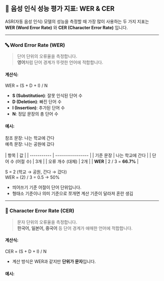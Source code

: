 ## 🎯 음성 인식 성능 평가 지표: WER & CER

ASR(자동 음성 인식) 모델의 성능을 측정할 때 가장 많이 사용하는 두 가지 지표는 **WER (Word Error Rate)** 와 **CER (Character Error Rate)** 입니다.

---

### 🔤 Word Error Rate (WER)

> 단어 단위의 오류율을 측정합니다.  
> **영어**처럼 단어 경계가 뚜렷한 언어에 적합합니다.

#### 계산식:
WER = (S + D + I) / N 
- **S (Substitution)**: 잘못 인식된 단어 수  
- **D (Deletion)**: 빠진 단어 수  
- **I (Insertion)**: 추가된 단어 수  
- **N**: 정답 문장의 총 단어 수
#### 예시:
참조 문장: 나는 학교에 간다 <br>
예측 문장: 나는 공원에 갔다 <br><br>
| 항목          | 값                 |
| ----------- | ----------------- |
| 기준 문장       | 나는 학교에 간다 |
| 단어 수 (어절 수) | 3개 |
| 오류 개수 (대체)  | 2개 |
| **WER**     | 2 / 3 = **66.7%** |

S = 2 (학교 → 공원, 간다 → 갔다) <br>
WER = (2) / 3 = 0.5 → 50% <br>
- 띄어쓰기 기준 어절이 단어 단위입니다.
- 형태소 기준이나 의미 기준으로 쪼개면 계산 기준이 달라져 혼란 생김
---

### 🔡 Character Error Rate (CER)

> 문자 단위의 오류율을 측정합니다.  
> **한국어, 일본어, 중국어** 등 단어 경계가 애매한 언어에 적합합니다.

#### 계산식:
CER = (S + D + I) / N

- 계산 방식은 WER과 같지만 **단위가 문자**입니다.

#### 예시:

